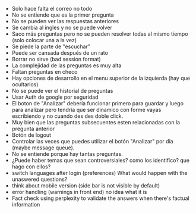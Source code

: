 - Solo hace falta el correo no todo
- No se entiende que es la primer pregunta
- No se pueden ver las respuestas anteriores
- Se cambia al ingles y no se puede volver
- Saco más preguntas pero no se pueden resolver todas al mismo tiempo (solo colocar una a la vez)
- Se piede la parte de "escuchar"
- Puede ser cansada después de un rato
- Borrar no sirve (bad session format)
- La complejidad de las preguntas es muy alta
- Faltan preguntas en checo
- Hay opciones de desarrollo en el menu superior de la izquierda (hay que ocultarlos)
- No se puede ver el historial de preguntas
- Usar Auth de google por seguridad
- El boton de "Analizar" debería funcionar primero para guardar y luego para analizar pero tendría que ser dinamico con forme vayas escribiendo y no cuando des des doble click.
- Muy bien que las preguntas subsecuentes esten relacionadas con la pregunta anterior
- Botón de logout
- Controlar las veces que puedes utilizar el botón "Analizar" por día (maybe message queue).
- No se entiende porque hay tantas preguntas.
- ¿Puede haber temas que sean controversiales? como los identifico? que hago con ellos?
- switch languages after login (preferences) What would happen with the unaswered questions?
- think about mobile version (side bar is not visible by default)
- error handling (warnings in front end) no idea what it is
- Fact check using perplexity to validate the answers when there's factual information
